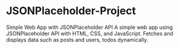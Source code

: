 # JSONPlaceholder-Project
Simple Web App with JSONPlaceholder API  A simple web app using JSONPlaceholder API with HTML, CSS, and JavaScript. Fetches and displays data such as posts and users, todos dynamically. 
